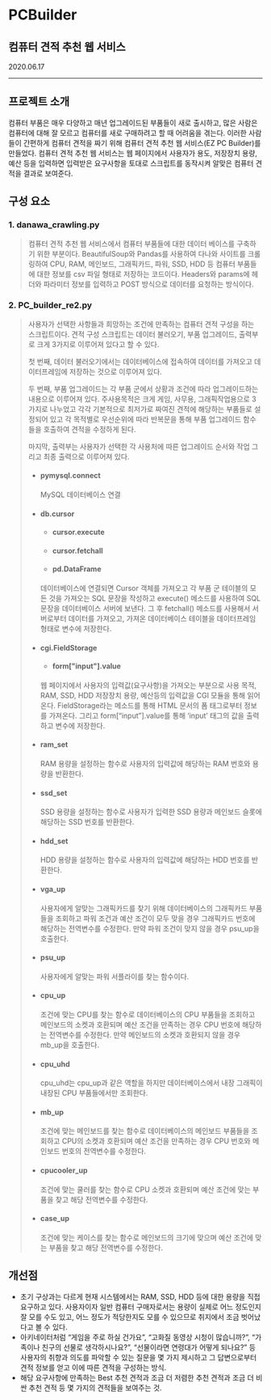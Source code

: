 # PCBuilder
## 컴퓨터 견적 추천 웹 서비스
2020.06.17

-------------------------------
## 프로젝트 소개
컴퓨터 부품은 매우 다양하고 매년 업그레이드된 부품들이 새로 출시하고, 많은 사람은 컴퓨터에 대해 잘 모르고 컴퓨터를 새로 구매하려고 할 때 어려움을 겪는다. 이러한 사람들이 간편하게 컴퓨터 견적을 짜기 위해 컴퓨터 견적 추천 웹 서비스(EZ PC Builder)를 만들었다. 컴퓨터 견적 추천 웹 서비스는 웹 페이지에서 사용자가 용도, 저장장치 용량, 예산 등을 입력하면 입력받은 요구사항을 토대로 스크립트를 동작시켜 알맞은 컴퓨터 견적을 결과로 보여준다.

## 구성 요소
### 1. danawa_crawling.py
> 컴퓨터 견적 추천 웹 서비스에서 컴퓨터 부품들에 대한 데이터 베이스를 구축하기 위한 부분이다. BeautifulSoup와 Pandas를 사용하여 다나와 사이트를 크롤링하여 CPU, RAM, 메인보드, 그래픽카드, 파워, SSD, HDD 등 컴퓨터 부품들에 대한 정보를 csv 파일 형태로 저장하는 코드이다. Headers와 params에 헤더와 파라미터 정보를 입력하고 POST 방식으로 데이터를 요청하는 방식이다.
### 2. PC_builder_re2.py
>   사용자가 선택한 사항들과 희망하는 조건에 만족하는 컴퓨터 견적 구성을 하는 스크립트이다. 견적 구성 스크립트는 데이터 불러오기, 부품 업그레이드, 출력부로 크게 3가지로 이루어져 있다고 할 수 있다.
>   
>   첫 번째, 데이터 불러오기에서는 데이터베이스에 접속하여 데이터를 가져오고 데이터프레임에 저장하는 것으로 이루어져 있다. 
>   
>   두 번째, 부품 업그레이드는 각 부품 군에서 상황과 조건에 따라 업그레이드하는 내용으로 이루어져 있다. 주사용목적은 크게 게임, 사무용, 그래픽작업용으로 3가지로 나누었고 각각 기본적으로 최저가로 짜여진 견적에 해당하는 부품들로 설정되어 있고 각 목적별로 우선순위에 따라 반복문을 통해 부품 업그레이드 함수들을 호출하여 견적을 수정하게 된다. 
>   
>   마지막, 출력부는 사용자가 선택한 각 사용처에 따른 업그레이드 순서와 작업 그리고 최종 출력으로 이루어져 있다.
>
> * #### pymysql.connect
> 
>   MySQL 데이터베이스 연결
> * #### db.cursor
>   * #### cursor.execute
>   * #### cursor.fetchall
>   * #### pd.DataFrame
>    
>   데이터베이스에 연결되면 Cursor 객체를 가져오고 각 부품 군 테이블의 모든 것을 가져오는 SQL 문장을 작성하고 execute() 메소드를 사용하여 SQL 문장을 데이터베이스 서버에 보낸다. 그 후 fetchall() 메소드를 사용해서 서버로부터 데이터를 가져오고, 가져온 데이터베이스 테이블을 데이터프레임 형태로 변수에 저장한다.
> * #### cgi.FieldStorage
>   * #### form["input"].value
>   
>    웹 페이지에서 사용자의 입력값(요구사항)을 가져오는 부분으로 사용 목적, RAM, SSD, HDD 저장장치 용량, 예산등의 입력값을 CGI 모듈을 통해 읽어온다. FieldStorage라는 메소드를 통해 HTML 문서의 폼 태그로부터 정보를 가져온다. 그리고 form[“input”].value를 통해 ‘input’ 태그의 값을 출력하고 변수에 저장한다.
>
> * #### ram_set
>   RAM 용량을 설정하는 함수로 사용자의 입력값에 해당하는 RAM 번호와 용량을 반환한다.
>
> * #### ssd_set
>   SSD 용량을 설정하는 함수로 사용자가 입력한 SSD 용량과 메인보드 슬롯에 해당하는 SSD 번호를 반환한다.
>
> * #### hdd_set
>   HDD 용량을 설정하는 함수로 사용자의 입력값에 해당하는 HDD 번호를 반환한다.
>
> * #### vga_up
>   사용자에게 알맞는 그래픽카드를 찾기 위해 데이터베이스의 그래픽카드 부품들을 조회하고 파워 조건과 예산 조건이 모두 맞을 경우 그래픽카드 번호에 해당하는 전역변수를 수정한다. 만약 파워 조건이 맞지 않을 경우 psu_up을 호출한다.
>
> * #### psu_up
>   사용자에게 알맞는 파워 서플라이를 찾는 함수이다.
>
> * #### cpu_up
>   조건에 맞는 CPU를 찾는 함수로 데이터베이스의 CPU 부품들을 조회하고 메인보드의 소켓과 호환되며 예산 조건을 만족하는 경우 CPU 번호에 해당하는 전역변수를 수정한다. 만약 메인보드의 소켓과 호환되지 않을 경우 mb_up을 호출한다.
>
> * #### cpu_uhd
>   cpu_uhd는 cpu_up과 같은 역할을 하지만 데이터베이스에서 내장 그래픽이 내장된 CPU 부품들에서만 조회한다.
>   
> * #### mb_up
>   조건에 맞는 메인보드를 찾는 함수로 데이터베이스의 메인보드 부품들을 조회하고 CPU의 소켓과 호환되며 예산 조건을 만족하는 경우 CPU 번호와 메인보드 번호의 전역변수를 수정한다.
>
> * #### cpucooler_up
>   조건에 맞는 쿨러를 찾는 함수로 CPU 소켓과 호환되며 예산 조건에 맞는 부품을 찾고 해당 전역변수를 수정한다.
>
> * #### case_up
>   조건에 맞는 케이스를 찾는 함수로 메인보드의 크기에 맞으며 예산 조건에 맞는 부품을 찾고 해당 전역변수를 수정한다.

## 개선점
* 초기 구상과는 다르게 현재 시스템에서는 RAM, SSD, HDD 등에 대한 용량을 직접 요구하고 있다. 사용자이자 일반 컴퓨터 구매자로서는 용량이 실제로 어느 정도인지 잘 모를 수도 있고, 어느 정도가 적당한지도 모를 수 있으므로 취지에서 조금 벗어났다고 볼 수 있다.
* 아키네이터처럼 “게임을 주로 하실 건가요”, “고화질 동영상 시청이 많습니까?”, “가족이나 친구의 선물로 생각하시나요?”, “선물이라면 연령대가 어떻게 되나요?” 등 사용자의 취향과 의도를 파악할 수 있는 질문을 몇 가지 제시하고 그 답변으로부터 견적 정보를 얻고 이에 따른 견적을 구성하는 방식.
* 해당 요구사항에 만족하는 Best 추천 견적과 조금 더 저렴한 추천 견적과 조금 더 비싼 추천 견적 등 몇 가지의 견적들을 보여주는 것.
